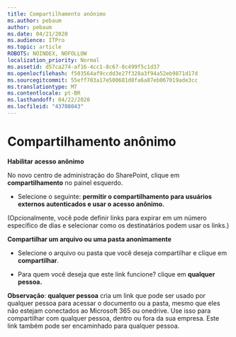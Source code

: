 ```yaml
---
title: Compartilhamento anônimo
ms.author: pebaum
author: pebaum
ms.date: 04/21/2020
ms.audience: ITPro
ms.topic: article
ROBOTS: NOINDEX, NOFOLLOW
localization_priority: Normal
ms.assetid: d57ca274-af16-4cc1-8c67-8c499f5c1d37
ms.openlocfilehash: f503564af9ccdd3e27f328a3f94a52eb9871d17d
ms.sourcegitcommit: 55eff703a17e500681d8fa6a87eb067019ade3cc
ms.translationtype: MT
ms.contentlocale: pt-BR
ms.lasthandoff: 04/22/2020
ms.locfileid: "43708043"
---
```

# <a name="anonymous-sharing"></a>Compartilhamento anônimo

 **Habilitar acesso anônimo**
  
No novo centro de administração do SharePoint, clique em **compartilhamento** no painel esquerdo. 
  
- Selecione o seguinte: **permitir o compartilhamento para usuários externos autenticados e usar o acesso anônimo.**
  
(Opcionalmente, você pode definir links para expirar em um número específico de dias e selecionar como os destinatários podem usar os links.)
    
 **Compartilhar um arquivo ou uma pasta anonimamente**
  
- Selecione o arquivo ou pasta que você deseja compartilhar e clique em **compartilhar**. 
    
- Para quem você deseja que este link funcione? clique em **qualquer pessoa.**
  
 **Observação**: **qualquer pessoa** cria um link que pode ser usado por qualquer pessoa para acessar o documento ou a pasta, mesmo que eles não estejam conectados ao Microsoft 365 ou onedrive. Use isso para compartilhar com qualquer pessoa, dentro ou fora da sua empresa. Este link também pode ser encaminhado para qualquer pessoa. 
    

